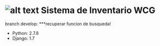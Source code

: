![alt text](http://200.1.17.201/wcg/wp-content/uploads/2012/12/logoweb8.png "Wireless Communications Group")
Sistema de Inventario WCG
=========================

branch develop:
***recuperar funcion de busqueda!


* Python: 2.7.8
* Django: 1.7

